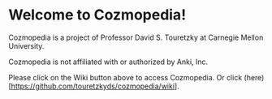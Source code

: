 # Welcome to Cozmopedia!

Cozmopedia is a project of Professor David S. Touretzky at Carnegie Mellon University.

Cozmopedia is not affiliated with or authorized by Anki, Inc.

Please click on the Wiki button above to access Cozmopedia. Or click (here)[https://github.com/touretzkyds/cozmopedia/wiki].
